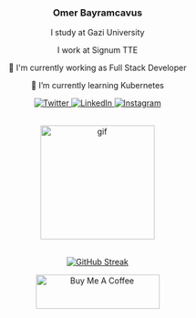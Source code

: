 <div align="center">
  <h3>Omer Bayramcavus</h3>
  <p>I study at Gazi University<p/>
  <p>I work at Signum TTE</p>

  <p>🔭 I'm currently working as Full Stack Developer</p>
  <p>🌱 I’m currently learning Kubernetes</p>
 </div>

<p align="center">
  <a href="https://twitter.com/ombayus1" target="_blank">
    <img src="https://img.shields.io/badge/twitter-%231DA1F2.svg?&style=for-the-badge&logo=twitter&logoColor=white&color=071A2C" alt="Twitter"/>
  </a>
  <a href="https://www.linkedin.com/in/omerbayramcavus/" target="_blank">
    <img src="https://img.shields.io/badge/linkedin-%230077B5.svg?&style=for-the-badge&logo=linkedin&logoColor=white&color=071A2C" alt="LinkedIn"/>
  </a>
  <a href="https://www.instagram.com/omerbayramcavus/" target="_blank">
    <img src="https://img.shields.io/badge/instagram-%23E4405F.svg?&style=for-the-badge&logo=instagram&logoColor=white&color=071A2C" alt="Instagram"/>
  </a>
</p>
<br>

<div align="center">
  <a href="https://www.ombayus.com" target="_blank">
    <img src="https://media0.giphy.com/media/CuuSHzuc0O166MRfjt/giphy.gif?cid=790b7611047cda2f69d5b07d3cd6f68418498c534713045c&rid=giphy.gif&ct=g" alt="gif" style="height: 200px !important;width: 200px !important;">
  </a>
</div>
<br>

<div align="center">

  [![GitHub Streak](https://github-readme-streak-stats.herokuapp.com?user=ombayus)](https://git.io/streak-stats)
  
</div>
<div align="center">
  <a href="https://www.buymeacoffee.com/ombayus" target="_blank"><img src="https://cdn.buymeacoffee.com/buttons/v2/default-yellow.png" alt="Buy Me A Coffee" style="height: 60px !important;width: 217px !important;" ></a>
 </div>
